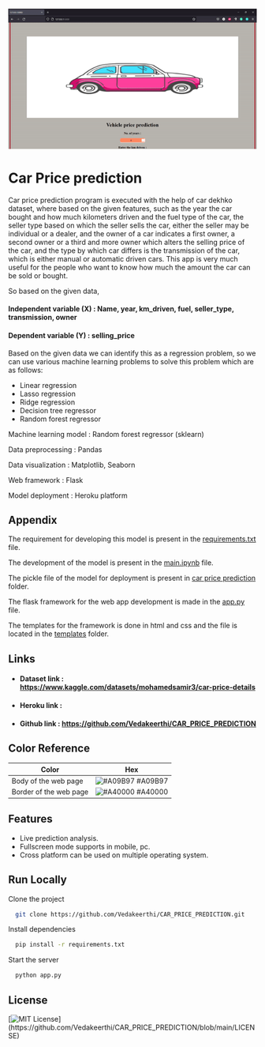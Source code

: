 ![](model-gif.gif)

# Car Price prediction

Car price prediction program is executed with the help of car dekhko dataset, where based on the given features, such as the year the car bought and how much kilometers driven and the fuel type of the car, the seller type based on which the seller sells the car, either the seller may be individual or a dealer, and the owner of a car indicates a first owner, a second owner or a third and more owner which alters the selling price of the car, and the type by which car differs is the transmission of the car, which is either manual or automatic driven cars. This app is very much useful for the people who want to know how much the amount the car can be sold or bought.

So based on the given data, 
#### Independent variable (X) : Name, year, km_driven, fuel, seller_type, transmission, owner
#### Dependent variable (Y) : selling_price

Based on the given data we can identify this as a regression problem, so we can use various machine learning problems to solve this problem which are as follows:
* Linear regression
* Lasso regression
* Ridge regression
* Decision tree regressor
* Random forest regressor

Machine learning model  : Random forest regressor (sklearn)

Data preprocessing      : Pandas 

Data visualization      : Matplotlib, Seaborn

Web framework           : Flask

Model deployment        : Heroku platform


## Appendix

The requirement for developing this model is present in the [requirements.txt](https://github.com/Vedakeerthi/CAR_PRICE_PREDICTION/blob/main/requirements.txt) file.

The development of the model is present in the [main.ipynb](https://github.com/Vedakeerthi/CAR_PRICE_PREDICTION/blob/main/main.ipynb) file.

The pickle file of the model for deployment is present in [car price prediction](https://github.com/Vedakeerthi/CAR_PRICE_PREDICTION/blob/main/Car_prediction.zip) folder.

The flask framework for the web app development is made in the [app.py](https://github.com/Vedakeerthi/CAR_PRICE_PREDICTION/blob/main/app.py) file.

The templates for the framework is done in html and css and the file is located in the [templates](https://github.com/Vedakeerthi/CAR_PRICE_PREDICTION/tree/main/templates) folder.

## Links

 - #### Dataset link : https://www.kaggle.com/datasets/mohamedsamir3/car-price-details
 - #### Heroku link : 
 - #### Github link : https://github.com/Vedakeerthi/CAR_PRICE_PREDICTION
## Color Reference

| Color                  | Hex                                                                |
| -----------------      | ------------------------------------------------------------------ |
| Body of the web page   | ![#A09B97](https://via.placeholder.com/15/A09B97/A09B97.png) #A09B97 |
| Border of the web page | ![#A40000](https://via.placeholder.com/15/A40000/A40000.png) #A40000 |


## Features

- Live prediction analysis.
- Fullscreen mode supports in mobile, pc.
- Cross platform can be used on multiple operating system.


## Run Locally

Clone the project

```bash
  git clone https://github.com/Vedakeerthi/CAR_PRICE_PREDICTION.git
```

Install dependencies

```bash
  pip install -r requirements.txt
```

Start the server

```bash
  python app.py
```


## License

[![MIT License](https://img.shields.io/apm/l/atomic-design-ui.svg?)](https://github.com/Vedakeerthi/CAR_PRICE_PREDICTION/blob/main/LICENSE)

